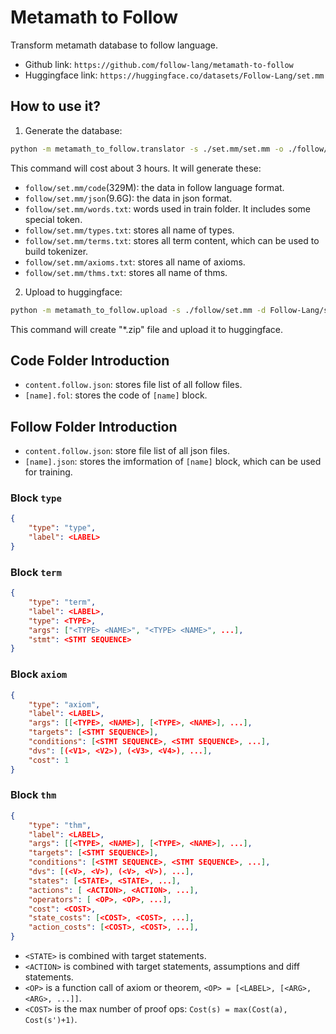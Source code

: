 
# Metamath to Follow 

Transform metamath database to follow language.

- Github link: `https://github.com/follow-lang/metamath-to-follow` 
- Huggingface link: `https://huggingface.co/datasets/Follow-Lang/set.mm`

## How to use it?

1. Generate the database:

```bash
python -m metamath_to_follow.translator -s ./set.mm/set.mm -o ./follow/set.mm/
```

This command will cost about 3 hours. It will generate these:

- `follow/set.mm/code`(329M): the data in follow language format.
- `follow/set.mm/json`(9.6G): the data in json format.
- `follow/set.mm/words.txt`: words used in train folder. It includes some special token.
- `follow/set.mm/types.txt`: stores all name of types.
- `follow/set.mm/terms.txt`: stores all term content, which can be used to build tokenizer.
- `follow/set.mm/axioms.txt`: stores all name of axioms.
- `follow/set.mm/thms.txt`: stores all name of thms.

2. Upload to huggingface:

```bash
python -m metamath_to_follow.upload -s ./follow/set.mm -d Follow-Lang/set.mm
```

This command will create "*.zip" file and upload it to huggingface.


## Code Folder Introduction

- `content.follow.json`: stores file list of all follow files.
- `[name].fol`: stores the code of `[name]` block.

## Follow Folder Introduction

- `content.follow.json`: store file list of all json files.
- `[name].json`: stores the imformation of `[name]` block, which can be used for training.

### Block `type` 

```json
{
    "type": "type",
    "label": <LABEL>
}
```

### Block `term` 

```json
{
    "type": "term",
    "label": <LABEL>,
    "type": <TYPE>,
    "args": ["<TYPE> <NAME>", "<TYPE> <NAME>", ...],
    "stmt": <STMT SEQUENCE>
}
```

### Block `axiom` 

```json
{
    "type": "axiom",
    "label": <LABEL>,
    "args": [[<TYPE>, <NAME>], [<TYPE>, <NAME>], ...],
    "targets": [<STMT SEQUENCE>],
    "conditions": [<STMT SEQUENCE>, <STMT SEQUENCE>, ...],
    "dvs": [(<V1>, <V2>), (<V3>, <V4>), ...],
    "cost": 1
}
```

### Block `thm`

```json
{
    "type": "thm",
    "label": <LABEL>,
    "args": [[<TYPE>, <NAME>], [<TYPE>, <NAME>], ...],
    "targets": [<STMT SEQUENCE>],
    "conditions": [<STMT SEQUENCE>, <STMT SEQUENCE>, ...],
    "dvs": [(<V>, <V>), (<V>, <V>), ...],
    "states": [<STATE>, <STATE>, ...],
    "actions": [ <ACTION>, <ACTION>, ...],
    "operators": [ <OP>, <OP>, ...],
    "cost": <COST>,
    "state_costs": [<COST>, <COST>, ...],
    "action_costs": [<COST>, <COST>, ...],
}
```

- `<STATE>` is combined with target statements.
- `<ACTION>` is combined with target statements, assumptions and diff statements.
- `<OP>` is a function call of axiom or theorem, `<OP> = [<LABEL>, [<ARG>, <ARG>, ...]]`.
- `<COST>` is the max number of proof ops: `Cost(s) = max(Cost(a), Cost(s')+1)`.